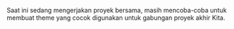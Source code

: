 Saat ini sedang mengerjakan proyek bersama, masih mencoba-coba untuk membuat theme yang cocok digunakan untuk gabungan proyek akhir Kita.
 

